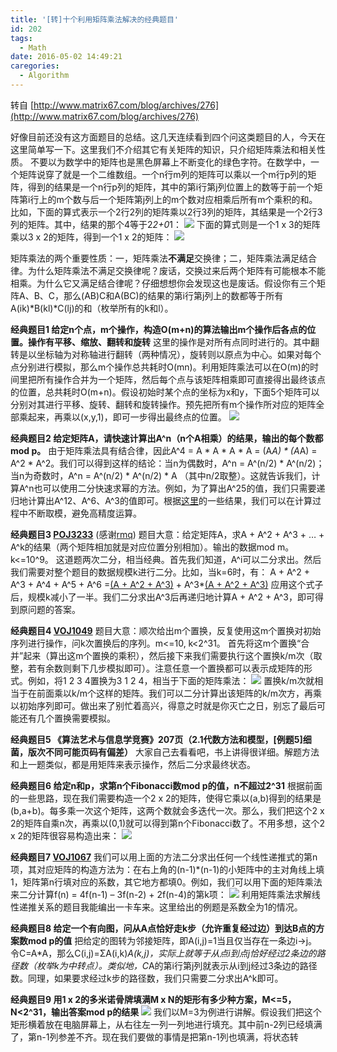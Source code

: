```yaml
---
title: '[转]十个利用矩阵乘法解决的经典题目'
id: 202
tags:
  - Math
date: 2016-05-02 14:49:21
caregories:
  - Algorithm
---
```


转自 [http://www.matrix67.com/blog/archives/276](http://www.matrix67.com/blog/archives/276)

好像目前还没有这方面题目的总结。这几天连续看到四个问这类题目的人，今天在这里简单写一下。这里我们不介绍其它有关矩阵的知识，只介绍矩阵乘法和相关性质。
不要以为数学中的矩阵也是黑色屏幕上不断变化的绿色字符。在数学中，一个矩阵说穿了就是一个二维数组。一个n行m列的矩阵可以乘以一个m行p列的矩阵，得到的结果是一个n行p列的矩阵，其中的第i行第j列位置上的数等于前一个矩阵第i行上的m个数与后一个矩阵第j列上的m个数对应相乘后所有m个乘积的和。比如，下面的算式表示一个2行2列的矩阵乘以2行3列的矩阵，其结果是一个2行3列的矩阵。其中，结果的那个4等于2*2+0*1：
![](http://www.matrix67.com/blogimage/200708041.gif)
下面的算式则是一个1 x 3的矩阵乘以3 x 2的矩阵，得到一个1 x 2的矩阵：
![](http://www.matrix67.com/blogimage/200708042.gif)

矩阵乘法的两个重要性质：一，矩阵乘法**不满足**交换律；二，矩阵乘法满足结合律。为什么矩阵乘法不满足交换律呢？废话，交换过来后两个矩阵有可能根本不能相乘。为什么它又满足结合律呢？仔细想想你会发现这也是废话。假设你有三个矩阵A、B、C，那么(AB)C和A(BC)的结果的第i行第j列上的数都等于所有A(ik)*B(kl)*C(lj)的和（枚举所有的k和l）。

**经典题目1 给定n个点，m个操作，构造O(m+n)的算法输出m个操作后各点的位置。操作有平移、缩放、翻转和旋转**
这里的操作是对所有点同时进行的。其中翻转是以坐标轴为对称轴进行翻转（两种情况），旋转则以原点为中心。如果对每个点分别进行模拟，那么m个操作总共耗时O(mn)。利用矩阵乘法可以在O(m)的时间里把所有操作合并为一个矩阵，然后每个点与该矩阵相乘即可直接得出最终该点的位置，总共耗时O(m+n)。假设初始时某个点的坐标为x和y，下面5个矩阵可以分别对其进行平移、旋转、翻转和旋转操作。预先把所有m个操作所对应的矩阵全部乘起来，再乘以(x,y,1)，即可一步得出最终点的位置。
![](http://www.matrix67.com/blogimage/200708043.gif)

**经典题目2 给定矩阵A，请快速计算出A^n（n个A相乘）的结果，输出的每个数都mod p。**
由于矩阵乘法具有结合律，因此A^4 = A * A * A * A = (A*A) * (A*A) = A^2 * A^2。我们可以得到这样的结论：当n为偶数时，A^n = A^(n/2) * A^(n/2)；当n为奇数时，A^n = A^(n/2) * A^(n/2) * A （其中n/2取整）。这就告诉我们，计算A^n也可以使用二分快速求幂的方法。例如，为了算出A^25的值，我们只需要递归地计算出A^12、A^6、A^3的值即可。根据[这里](http://www.matrix67.com/blog/article.asp?id=282)的一些结果，我们可以在计算过程中不断取模，避免高精度运算。

**经典题目3 [POJ3233](http://acm.pku.edu.cn/JudgeOnline/problem?id=3233)** (感谢[rmq](http://hi.baidu.com/rangemq/blog/item/cd0b9534a57f6ab6d1a2d32b.html))
题目大意：给定矩阵A，求A + A^2 + A^3 + … + A^k的结果（两个矩阵相加就是对应位置分别相加）。输出的数据mod m。k&lt;=10^9。
这道题两次二分，相当经典。首先我们知道，A^i可以二分求出。然后我们需要对整个题目的数据规模k进行二分。比如，当k=6时，有：
A + A^2 + A^3 + A^4 + A^5 + A^6 =<u>(A + A^2 + A^3)</u> + A^3*<u>(A + A^2 + A^3)</u>
应用这个式子后，规模k减小了一半。我们二分求出A^3后再递归地计算A + A^2 + A^3，即可得到原问题的答案。

**经典题目4 [VOJ1049](http://www.vijos.cn/Problem_Show.asp?id=1049)**
题目大意：顺次给出m个置换，反复使用这m个置换对初始序列进行操作，问k次置换后的序列。m&lt;=10, k&lt;2^31。
首先将这m个置换“合并”起来（算出这m个置换的乘积），然后接下来我们需要执行这个置换k/m次（取整，若有余数则剩下几步模拟即可）。注意任意一个置换都可以表示成矩阵的形式。例如，将1 2 3 4置换为3 1 2 4，相当于下面的矩阵乘法：
![](http://www.matrix67.com/blogimage/200708044.gif)
置换k/m次就相当于在前面乘以k/m个这样的矩阵。我们可以二分计算出该矩阵的k/m次方，再乘以初始序列即可。做出来了别忙着高兴，得意之时就是你灭亡之日，别忘了最后可能还有几个置换需要模拟。

**经典题目5 《算法艺术与信息学竞赛》207页（2.1代数方法和模型，[例题5]细菌，版次不同可能页码有偏差）**
大家自己去看看吧，书上讲得很详细。解题方法和上一题类似，都是用矩阵来表示操作，然后二分求最终状态。

**经典题目6 给定n和p，求第n个Fibonacci数mod p的值，n不超过2^31**
根据前面的一些思路，现在我们需要构造一个2 x 2的矩阵，使得它乘以(a,b)得到的结果是(b,a+b)。每多乘一次这个矩阵，这两个数就会多迭代一次。那么，我们把这个2 x 2的矩阵自乘n次，再乘以(0,1)就可以得到第n个Fibonacci数了。不用多想，这个2 x 2的矩阵很容易构造出来：
![](http://www.matrix67.com/blogimage/200708045.gif)

**经典题目7 [VOJ1067](http://www.vijos.cn/Problem_Show.asp?id=1067)**
我们可以用上面的方法二分求出任何一个线性递推式的第n项，其对应矩阵的构造方法为：在右上角的(n-1)*(n-1)的小矩阵中的主对角线上填1，矩阵第n行填对应的系数，其它地方都填0。例如，我们可以用下面的矩阵乘法来二分计算f(n) = 4f(n-1) – 3f(n-2) + 2f(n-4)的第k项：
![](http://www.matrix67.com/blogimage/200708046.gif)
利用矩阵乘法求解线性递推关系的题目我能编出一卡车来。这里给出的例题是系数全为1的情况。

**经典题目8 给定一个有向图，问从A点恰好走k步（允许重复经过边）到达B点的方案数mod p的值**
把给定的图转为邻接矩阵，即A(i,j)=1当且仅当存在一条边i-&gt;j。令C=A*A，那么C(i,j)=ΣA(i,k)*A(k,j)，实际上就等于从点i到点j恰好经过2条边的路径数（枚举k为中转点）。类似地，C*A的第i行第j列就表示从i到j经过3条边的路径数。同理，如果要求经过k步的路径数，我们只需要二分求出A^k即可。

**经典题目9 用1 x 2的多米诺骨牌填满M x N的矩形有多少种方案，M&lt;=5，N&lt;2^31，输出答案mod p的结果**
![](http://www.matrix67.com/blogimage/200708047.gif)
我们以M=3为例进行讲解。假设我们把这个矩形横着放在电脑屏幕上，从右往左一列一列地进行填充。其中前n-2列已经填满了，第n-1列参差不齐。现在我们要做的事情是把第n-1列也填满，将状态转